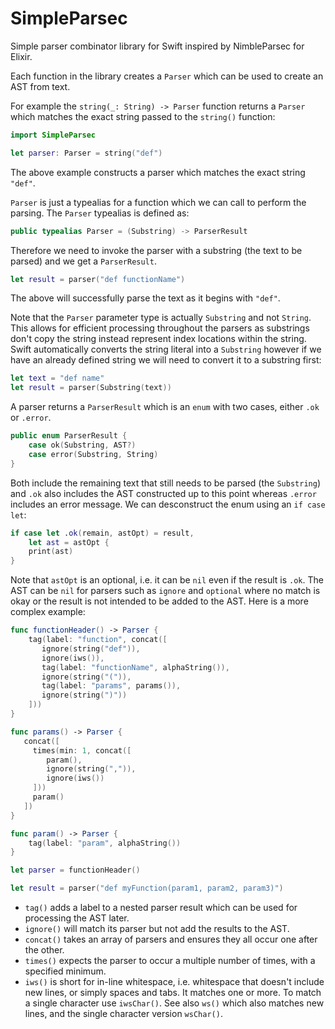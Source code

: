 # SimpleParsec

Simple parser combinator library for Swift inspired by NimbleParsec for Elixir.

Each function in the library creates a `Parser` which can be used to
create an AST from text. 

For example the `string(_: String) -> Parser` function returns a `Parser`
which matches the exact string passed to the `string()` function:
```swift
import SimpleParsec

let parser: Parser = string("def")
```
The above example constructs a parser which matches the exact string `"def"`.

`Parser` is just a typealias for a function which we can call to perform the parsing. The `Parser` typealias is defined as:
```swift
public typealias Parser = (Substring) -> ParserResult
```
Therefore we need to invoke the parser with a substring (the text to be parsed) and we get a `ParserResult`.

```swift
let result = parser("def functionName")
```

The above will successfully parse the text as it begins with `"def"`.

Note that the `Parser` parameter type is actually `Substring` and not `String`. This allows for
efficient processing throughout the parsers as substrings don't copy the string instead
represent index locations within the string. Swift automatically converts the string literal
into a `Substring` however if we have an already defined string we will need to convert
it to a substring first:
```swift
let text = "def name"
let result = parser(Substring(text))
```
A parser returns a `ParserResult` which is an `enum` with two cases, either
`.ok` or `.error`. 
```swift
public enum ParserResult {
    case ok(Substring, AST?)
    case error(Substring, String)
}
```
Both include the remaining text that still needs to be parsed (the `Substring`)
and `.ok` also includes the AST constructed up to this point whereas `.error`
includes an error message. We can desconstruct the enum using an `if case let`:
```swift
if case let .ok(remain, astOpt) = result,
    let ast = astOpt {
    print(ast)
}
```
Note that `astOpt` is an optional, i.e. it can be `nil` even if the result is `.ok`. 
The AST can be `nil` for parsers such as `ignore` and `optional` where no match is okay
or the result is not intended to be added to the AST.
Here is a more complex example:
```swift
func functionHeader() -> Parser {
    tag(label: "function", concat([
       ignore(string("def")),
       ignore(iws()),
       tag(label: "functionName", alphaString()),
       ignore(string("(")),
       tag(label: "params", params()),
       ignore(string(")"))
    ]))
}

func params() -> Parser {
   concat([
     times(min: 1, concat([
        param(), 
        ignore(string(",")), 
        ignore(iws())
     ]))
     param()
   ])
}

func param() -> Parser {
    tag(label: "param", alphaString())
}

let parser = functionHeader()

let result = parser("def myFunction(param1, param2, param3)")
```
- `tag()` adds a label to a nested parser result which can be used for processing the AST later.
- `ignore()` will match its parser but not add the results to the AST.
- `concat()` takes an array of parsers and ensures they all occur one after the other.
- `times()` expects the parser to occur a multiple number of times, with a specified minimum.
- `iws()` is short for in-line whitespace, i.e. whitespace that doesn't include new lines, or
simply spaces and tabs. It matches one or more. To match a single character use `iwsChar()`.
See also `ws()` which also matches new lines, and the single character version `wsChar()`.
